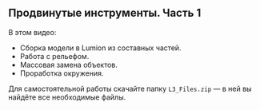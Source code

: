 ## Продвинутые инструменты. Часть 1

В этом видео:

- Сборка модели в Lumion из составных частей.
- Работа с рельефом.
- Массовая замена объектов.
- Проработка окружения.

Для самостоятельной работы скачайте папку `L3_Files.zip` — в ней вы найдёте все необходимые файлы.

[](https://player.softculture.cc/embed/online/LUM/LUM_12.14.04_L3-1_Landscape._Library_Objects)

